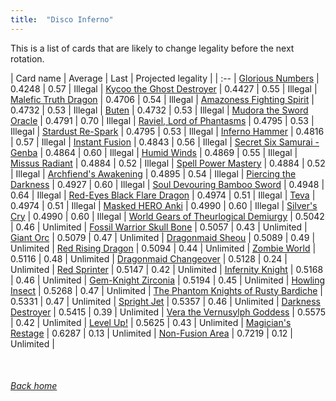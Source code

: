 ```yaml
---
title:  "Disco Inferno"
---
```


This is a list of cards that are likely to change legality before the next rotation.

| Card name | Average | Last | Projected legality |
| :-- |
[Glorious Numbers](https://db.ygoprodeck.com/card/?search=Glorious%20Numbers) | 0.4248 | 0.57 | Illegal |
[Kycoo the Ghost Destroyer](https://db.ygoprodeck.com/card/?search=Kycoo%20the%20Ghost%20Destroyer) | 0.4427 | 0.55 | Illegal |
[Malefic Truth Dragon](https://db.ygoprodeck.com/card/?search=Malefic%20Truth%20Dragon) | 0.4706 | 0.54 | Illegal |
[Amazoness Fighting Spirit](https://db.ygoprodeck.com/card/?search=Amazoness%20Fighting%20Spirit) | 0.4732 | 0.53 | Illegal |
[Buten](https://db.ygoprodeck.com/card/?search=Buten) | 0.4732 | 0.53 | Illegal |
[Mudora the Sword Oracle](https://db.ygoprodeck.com/card/?search=Mudora%20the%20Sword%20Oracle) | 0.4791 | 0.70 | Illegal |
[Raviel, Lord of Phantasms](https://db.ygoprodeck.com/card/?search=Raviel,%20Lord%20of%20Phantasms) | 0.4795 | 0.53 | Illegal |
[Stardust Re-Spark](https://db.ygoprodeck.com/card/?search=Stardust%20Re-Spark) | 0.4795 | 0.53 | Illegal |
[Inferno Hammer](https://db.ygoprodeck.com/card/?search=Inferno%20Hammer) | 0.4816 | 0.57 | Illegal |
[Instant Fusion](https://db.ygoprodeck.com/card/?search=Instant%20Fusion) | 0.4843 | 0.56 | Illegal |
[Secret Six Samurai - Genba](https://db.ygoprodeck.com/card/?search=Secret%20Six%20Samurai%20-%20Genba) | 0.4864 | 0.60 | Illegal |
[Humid Winds](https://db.ygoprodeck.com/card/?search=Humid%20Winds) | 0.4869 | 0.55 | Illegal |
[Missus Radiant](https://db.ygoprodeck.com/card/?search=Missus%20Radiant) | 0.4884 | 0.52 | Illegal |
[Spell Power Mastery](https://db.ygoprodeck.com/card/?search=Spell%20Power%20Mastery) | 0.4884 | 0.52 | Illegal |
[Archfiend's Awakening](https://db.ygoprodeck.com/card/?search=Archfiend's%20Awakening) | 0.4895 | 0.54 | Illegal |
[Piercing the Darkness](https://db.ygoprodeck.com/card/?search=Piercing%20the%20Darkness) | 0.4927 | 0.60 | Illegal |
[Soul Devouring Bamboo Sword](https://db.ygoprodeck.com/card/?search=Soul%20Devouring%20Bamboo%20Sword) | 0.4948 | 0.64 | Illegal |
[Red-Eyes Black Flare Dragon](https://db.ygoprodeck.com/card/?search=Red-Eyes%20Black%20Flare%20Dragon) | 0.4974 | 0.51 | Illegal |
[Teva](https://db.ygoprodeck.com/card/?search=Teva) | 0.4974 | 0.51 | Illegal |
[Masked HERO Anki](https://db.ygoprodeck.com/card/?search=Masked%20HERO%20Anki) | 0.4990 | 0.60 | Illegal |
[Silver's Cry](https://db.ygoprodeck.com/card/?search=Silver's%20Cry) | 0.4990 | 0.60 | Illegal |
[World Gears of Theurlogical Demiurgy](https://db.ygoprodeck.com/card/?search=World%20Gears%20of%20Theurlogical%20Demiurgy) | 0.5042 | 0.46 | Unlimited |
[Fossil Warrior Skull Bone](https://db.ygoprodeck.com/card/?search=Fossil%20Warrior%20Skull%20Bone) | 0.5057 | 0.43 | Unlimited |
[Giant Orc](https://db.ygoprodeck.com/card/?search=Giant%20Orc) | 0.5079 | 0.47 | Unlimited |
[Dragonmaid Sheou](https://db.ygoprodeck.com/card/?search=Dragonmaid%20Sheou) | 0.5089 | 0.49 | Unlimited |
[Red Rising Dragon](https://db.ygoprodeck.com/card/?search=Red%20Rising%20Dragon) | 0.5094 | 0.44 | Unlimited |
[Zombie World](https://db.ygoprodeck.com/card/?search=Zombie%20World) | 0.5116 | 0.48 | Unlimited |
[Dragonmaid Changeover](https://db.ygoprodeck.com/card/?search=Dragonmaid%20Changeover) | 0.5128 | 0.24 | Unlimited |
[Red Sprinter](https://db.ygoprodeck.com/card/?search=Red%20Sprinter) | 0.5147 | 0.42 | Unlimited |
[Infernity Knight](https://db.ygoprodeck.com/card/?search=Infernity%20Knight) | 0.5168 | 0.46 | Unlimited |
[Gem-Knight Zirconia](https://db.ygoprodeck.com/card/?search=Gem-Knight%20Zirconia) | 0.5194 | 0.45 | Unlimited |
[Howling Insect](https://db.ygoprodeck.com/card/?search=Howling%20Insect) | 0.5268 | 0.47 | Unlimited |
[The Phantom Knights of Rusty Bardiche](https://db.ygoprodeck.com/card/?search=The%20Phantom%20Knights%20of%20Rusty%20Bardiche) | 0.5331 | 0.47 | Unlimited |
[Spright Jet](https://db.ygoprodeck.com/card/?search=Spright%20Jet) | 0.5357 | 0.46 | Unlimited |
[Darkness Destroyer](https://db.ygoprodeck.com/card/?search=Darkness%20Destroyer) | 0.5415 | 0.39 | Unlimited |
[Vera the Vernusylph Goddess](https://db.ygoprodeck.com/card/?search=Vera%20the%20Vernusylph%20Goddess) | 0.5575 | 0.42 | Unlimited |
[Level Up!](https://db.ygoprodeck.com/card/?search=Level%20Up!) | 0.5625 | 0.43 | Unlimited |
[Magician's Restage](https://db.ygoprodeck.com/card/?search=Magician's%20Restage) | 0.6287 | 0.13 | Unlimited |
[Non-Fusion Area](https://db.ygoprodeck.com/card/?search=Non-Fusion%20Area) | 0.7219 | 0.12 | Unlimited |

<br>

###### [Back home](index)